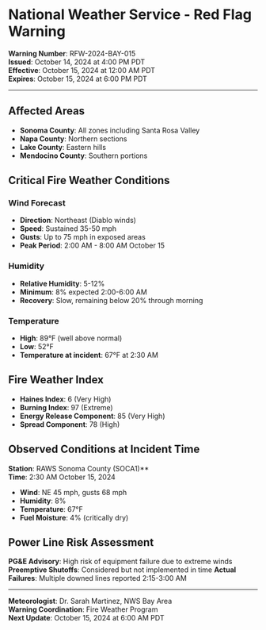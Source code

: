 # National Weather Service - Red Flag Warning

**Warning Number**: RFW-2024-BAY-015  
**Issued**: October 14, 2024 at 4:00 PM PDT  
**Effective**: October 15, 2024 at 12:00 AM PDT  
**Expires**: October 15, 2024 at 6:00 PM PDT  

---

## Affected Areas
- **Sonoma County**: All zones including Santa Rosa Valley
- **Napa County**: Northern sections
- **Lake County**: Eastern hills
- **Mendocino County**: Southern portions

## Critical Fire Weather Conditions

### Wind Forecast
- **Direction**: Northeast (Diablo winds)
- **Speed**: Sustained 35-50 mph
- **Gusts**: Up to 75 mph in exposed areas
- **Peak Period**: 2:00 AM - 8:00 AM October 15

### Humidity
- **Relative Humidity**: 5-12%
- **Minimum**: 8% expected 2:00-6:00 AM
- **Recovery**: Slow, remaining below 20% through morning

### Temperature
- **High**: 89°F (well above normal)
- **Low**: 52°F
- **Temperature at incident**: 67°F at 2:30 AM

## Fire Weather Index
- **Haines Index**: 6 (Very High)
- **Burning Index**: 97 (Extreme)
- **Energy Release Component**: 85 (Very High)
- **Spread Component**: 78 (High)

## Observed Conditions at Incident Time
**Station**: RAWS Sonoma County (SOCA1)**  
**Time**: 2:30 AM October 15, 2024  
- **Wind**: NE 45 mph, gusts 68 mph
- **Humidity**: 8%
- **Temperature**: 67°F
- **Fuel Moisture**: 4% (critically dry)

## Power Line Risk Assessment
**PG&E Advisory**: High risk of equipment failure due to extreme winds
**Preemptive Shutoffs**: Considered but not implemented in time
**Actual Failures**: Multiple downed lines reported 2:15-3:00 AM

---

**Meteorologist**: Dr. Sarah Martinez, NWS Bay Area  
**Warning Coordination**: Fire Weather Program  
**Next Update**: October 15, 2024 at 6:00 AM PDT
